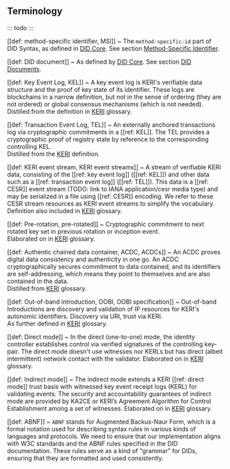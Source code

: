 ## Terminology

::: todo
:::

[[def: method-specific identifier, MSI]]
~ The `method-specific-id` part of DID Syntax, as defined in [DID Core](https://www.w3.org/TR/did-core/#did-syntax). See section [Method-Specific Identifier](#method-specific-identifier).

[[def: DID document]]
~ As defined by [DID Core](https://www.w3.org/TR/did-core/#dfn-did-documents). See section [DID Documents](#did-documents).

[[def: Key Event Log, KEL]]
~ A key event log is KERI's verifiable data structure and the proof of key state of its identifier. These logs are blockchains in a narrow definition, but not in the sense of ordering (they are not ordered) or global consensus mechanisms (which is not needed).  
Distilled from the definition in [KERI](https://github.com/WebOfTrust/WOT-terms/wiki/key-event-log) glossary.

[[def: Transaction Event Log, TEL]]
~ An externally anchored transactions log via cryptographic commitments in a [[ref: KEL]]. The TEL provides a cryptographic proof of registry state by reference to the corresponding controlling KEL.  
Distilled from the [KERI](https://github.com/WebOfTrust/WOT-terms/wiki/transaction-event-log) definition.

[[def: KERI event stream, KERI event streams]]
~ A stream of verifiable KERI data, consisting of the [[ref: key event log]] ([[ref: KEL]]) and other data such as a [[ref: transaction event log]] ([[ref: TEL]]). This data is a [[ref: CESR]] event stream (TODO: link to IANA application/cesr media type) and may be serialized in a file using [[ref: CESR]] encoding. We refer to these CESR stream resources as KERI event streams to simplify the vocabulary.  
Definition also included in [KERI](https://github.com/WebOfTrust/WOT-terms/wiki/keri-event-stream) glossary.

[[def: Pre-rotation, pre-rotated]]
~ Cryptographic commitment to next rotated key set in previous rotation or inception event.  
Elaborated on in [KERI](https://github.com/WebOfTrust/WOT-terms/wiki/pre-rotation) glossary.

[[def: Authentic chained data container, ACDC, ACDCs]]
~ An ACDC proves digital data consistency and authenticity in one go. An ACDC cryptographically secures commitment to data contained, and its identifiers are self-addressing, which means they point to themselves and are also contained ìn the data.  
Distilled from [KERI](https://github.com/WebOfTrust/WOT-terms/wiki/authentic-chained-data-container) glossary.

[[def: Out-of-band introduction, OOBI, OOBI specification]]
~ Out-of-band Introductions are discovery and validation of IP resources for KERI's autonomic identifiers. Discovery via URI, trust via KERI.  
As further defined in [KERI](https://github.com/WebOfTrust/WOT-terms/wiki/out-of-band-introduction) glossary.

[[def: Direct mode]]
~ In the direct (one-to-one) mode, the identity controller establishes control via verified signatures of the controlling key-pair. The direct mode doesn't use witnesses nor KERLs but has direct (albeit intermittent) network contact with the validator.
Elaborated on in [KERI](https://github.com/WebOfTrust/WOT-terms/wiki/direct-mode) glossary.

[[def: Indirect mode]]
~ The indirect mode extends a KERI [[ref: direct mode]] trust basis with witnessed key event receipt logs (KERL) for validating events. The security and accountability guarantees of indirect mode are provided by KA2CE or KERI’s Agreement Algorithm for Control Establishment among a set of witnesses.
Elaborated on in [KERI](https://github.com/WebOfTrust/WOT-terms/wiki/indirect-mode) glossary.

[[def: ABNF]]
~ `ABNF` stands for Augmented Backus-Naur Form, which is a formal notation used for describing syntax rules in various kinds of languages and protocols. We need to ensure that our implementation aligns with W3C standards and the ABNF rules specified in the DID documentation. These rules serve as a kind of "grammar" for DIDs, ensuring that they are formatted and used consistently.
